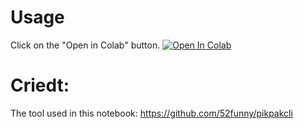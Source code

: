 # Usage
Click on the "Open in Colab" button.
<a href="https://colab.research.google.com/github/HongYue1/PikPak_to_GoogleDrive/blob/main/PikPak_Downloader.ipynb" target="_parent\"><img src="https://colab.research.google.com/assets/colab-badge.svg" alt="Open In Colab"/></a>


# Criedt: 
The tool used in this notebook: https://github.com/52funny/pikpakcli
